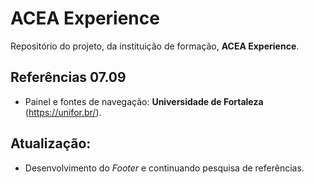 # ACEA Experience
 Repositório do projeto, da instituição de formação, **ACEA Experience**.

## Referências 07.09
- Painel e fontes de navegação: **Universidade de Fortaleza** (https://unifor.br/).

## Atualização:
- Desenvolvimento do *Footer* e continuando pesquisa de referências.